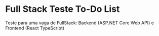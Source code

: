 # Full Stack Teste To-Do List
Teste para uma vaga de FullStack: Backend (ASP.NET Core Web API) e Frontend (React TypeScript) 
